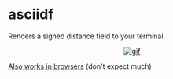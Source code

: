 # asciidf

Renders a signed distance field to your terminal.


<p align="center">
   <a href="https://giant.gfycat.com/fearlesslittledachshund.webm"><img src="https://thumbs.gfycat.com/fearlesslittledachshund-small.gif" alt="gif"></a>
</p>

[Also works in browsers](https://apps.karthikkaranth.me/asciidf/) (don't expect much)
